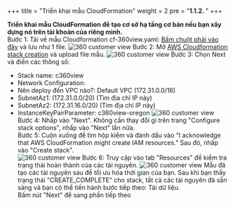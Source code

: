 +++
title = "Triển khai mẫu CloudFormation"
weight = 2
pre = "<b>1.1.2. </b>"
+++

**Triển khai mẫu CloudFormation để tạo cơ sở hạ tầng cơ bản nếu bạn xây dựng nó trên tài khoản của riêng mình.**  
Bước 1: Tải về mẫu Cloudformation cf-360view.yaml: [Bấm chuột phải vào đây](https://static.us-east-1.prod.workshops.aws/public/e5165b32-d039-4828-9e1c-2deec6e6a89a/static/files/cf-360view.yaml) và lưu như 1 file. 
![360 customer view](/images/assets/12.png) 
Bước 2: Mở [AWS Cloudformation stack creation](https://us-west-2.console.aws.amazon.com/cloudformation/home?region=us-west-2#/stacks/create/template) và upload file mẫu.
![360 customer view](/images/assets/13.png) 
Bước 3: Chọn Next và điền các thông số:
+ Stack name: c360view
+ Network Configuration:
+ Nên deploy đến VPC nào?: Default VPC (172.31.0.0/16)
+ SubnetAz1: (172.31.0.0/20) (Tìm địa chỉ  IP này)
+ SubnetAz2: (172.31.16.0/20) (Tìm địa chỉ  IP này)
+ InstanceKeyPairParameter: c360view-oregon
![360 customer view](/images/assets/14.png)
Bước 4: Nhấp vào "Next". Không cần thay đổi gì trên trang "Configure stack options", nhấp vào "Next" lần nữa.  
Bước 5: Cuộn xuống để tìm hộp kiểm và đánh dấu vào “I acknowledge that AWS CloudFormation might create IAM resources.” Sau đó, nhấp vào "Create stack".  
![360 customer view](/images/assets/15.png)
Bước 6: Truy cập vào tab "Resources" để kiểm tra trạng thái hoàn thành của các tài nguyên.
![360 customer view](/images/assets/16.png)
Mẫu đã tạo các tài nguyên sau để tối ưu hóa thời gian của bạn. Sau khi bạn thấy trạng thái "CREATE_COMPLETE" cho stack, tất cả các tài nguyên đã sẵn sàng và bạn có thể tiến hành bước tiếp theo: Tải dữ liệu.  
Bấm nút "Next" để sang phần tiếp theo  
